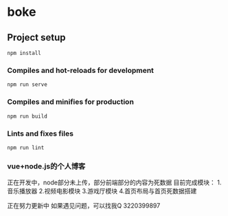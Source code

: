 # boke

## Project setup
```
npm install
```

### Compiles and hot-reloads for development
```
npm run serve
```

### Compiles and minifies for production
```
npm run build
```

### Lints and fixes files
```
npm run lint
```

### vue+node.js的个人博客
正在开发中，node部分未上传，部分前端部分的内容为死数据
目前完成模块：
1.音乐播放器 
2.视频电影模块
3.游戏厅模块
4.首页布局与首页死数据搭建

正在努力更新中
如果遇见问题，可以找我Q
3220399897

